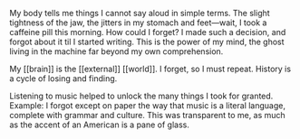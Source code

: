My body tells me things I cannot say aloud in simple terms. The slight tightness of the jaw, the jitters in my stomach and feet—wait, I took a caffeine pill this morning. How could I forget? I made such a decision, and forgot about it til I started writing. This is the power of my mind, the ghost living in the machine far beyond my own comprehension.

My [[brain]] is the [[external]] [[world]]. I forget, so I must repeat. History is a cycle of losing and finding.

Listening to music helped to unlock the many things I took for granted. Example: I forgot except on paper the way that music is a literal language, complete with grammar and culture. This was transparent to me, as much as the accent of an American is a pane of glass. 

